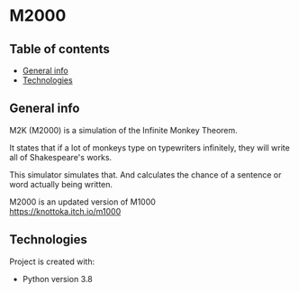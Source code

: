 # M2000

## Table of contents
* [General info](#general-info)
* [Technologies](#technologies)


## General info
M2K (M2000) is a simulation of the Infinite Monkey Theorem.  
  
It states that if a lot of monkeys type on typewriters infinitely, they will write all of Shakespeare's works.   
  
This simulator simulates that. And calculates the chance of a sentence or word actually being written.  

M2000 is an updated version of M1000    
https://knottoka.itch.io/m1000   


	
## Technologies
Project is created with:
* Python version 3.8
